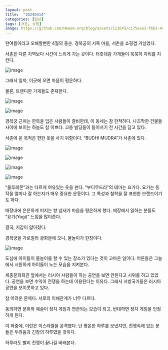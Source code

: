```yaml
---
layout: post
title:  "20240414"
categories: [일상]
tags: [서촌, 쇼핑]
image: https://github.com/Heeom-org/blog/assets/111643/c175ece1-f6b2-44b8-bb7c-174be2e8aba9
---
```


한여름이라고 오해할뻔한 4월의 중순. 경복궁의 서쪽 마을, 서촌을 쇼핑겸 거닐었다.

서촌은 다른 지역보다 시간이 느리게 가는 곳이다. 터줏대감 가게들이 묵묵히 자리를 지킨다.

![image](https://github.com/Heeom-org/blog/assets/111643/d5828512-a519-4890-b82f-7bb8d44449b1)

그래서 일까, 이곳에 오면 마음이 평온하다.

물론, 트렌디한 가게들도 존재한다.

![image](https://github.com/Heeom-org/blog/assets/111643/137dcd63-434d-47f5-a9dc-b3b5d7370824)

![image](https://github.com/Heeom-org/blog/assets/111643/5b41462f-d70e-4d34-b45a-fd43ae753a88)

경복궁 근처는 한복을 입은 사람들이 즐비한데, 이 동네는 참 한적하다. 나즈막한 건물들 사이에 보이는 하늘도 참 이쁘다. 고층 빌딩들이 들어서기 전 시간을 담고 있다.

서촌에 온 목적은 편한 옷을 사기 위함이다. “BUDHI MUDRA”가 서촌에 있다.

![image](https://github.com/Heeom-org/blog/assets/111643/67f0d6b1-0d85-4dcd-b255-117fb69f28a5)

![image](https://github.com/Heeom-org/blog/assets/111643/96fd7627-0db4-4af8-a464-b88f392e7764)

![image](https://github.com/Heeom-org/blog/assets/111643/f5cdfe4e-3aa0-4de6-836d-030194b2ff0b)

![image](https://github.com/Heeom-org/blog/assets/111643/284e7b6e-99e6-408f-99ff-8cfcfec07cf4)


“룰루레몬”과는 다르게 여유있는 옷을 판다. “부디무드라”의 테마는 요가다. 요가는 동작을 얼마나 잘 하는지가 매우 중요한 운동이다. 그 특성과 철학을 잘 표현한 브랜드이기도 하다.

매장내에 은은하게 퍼지는 향 냄새가 마음을 평온하게 했다. 매장에서 일하는 분들도 “요기(Yogi)” 느낌을 많이준다.

결국, 지갑이 얇아졌다.

경복궁을 가로질러 광화문에 오니, 물놀이가 한창이다.

![image](https://github.com/Heeom-org/blog/assets/111643/d6dfbc2f-cb3a-4e1a-a38d-0cb052024d21)

도심에 아이들이 물놀이를 할 수 있는 장소가 있다는 것이 고마운 일이다. 어른들은 그늘에서 시원하게 아이들이 노는 모습을 지켜본다.

세종문화회관 앞에서는 러시아 사람들이 하는 공연을 보면 안된다고 시위를 하고 있었다. 공연을 보면 수익이 전쟁을 하는데 이용된다는 이유다. 그래서 서방국가들은 러시아 공연을 보이콧하고 있다.

참 어려운 문제다. 서로의 이해관계가 너무 다르다.

동의하면 문화와 예술이 정치 게임과 연관되는 모습이 되고, 반대하면 정치 게임을 인정하게 된다.

이 와중에, 이란은 이스라엘을 공격했다. 난 평온한 하루를 보냈지만,  전쟁속에 있는 분들은 두려움과 긴장의 하루였을 것이다.

하루라도 빨리 전쟁이 끝나길 바래본다.
